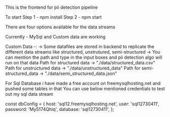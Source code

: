 This is the frontend for pii detection pipeline

To start
Step 1 - npm install
Step 2 - npm start

There are four options available for the data streams

Currently - MySql and Custom data are working

Custom Data -:
-> Some datafiles are stored in backend to replicate the different data streams like structured, unstrutured, semi-structured
-> You can mention the path and type in the input boxes and pii detection algo will run on that data
Path for structured data -> "./data/structured_data.csv"
Path for unstructured data -> "./data/unstructured_data"
Path for semi-structured_data -> "./data/semi_structured_data.json"

For Sql Database
i have made a free account on freemysqlhosting.net and pushed some tables in that
You can use below mentioned credentials to test out my sql data stream

const dbConfig = {
  host: 'sql12.freemysqlhosting.net',
  user: 'sql12730411',
  password: 'My5174Qhiq',
  database: 'sql12730411',
};
